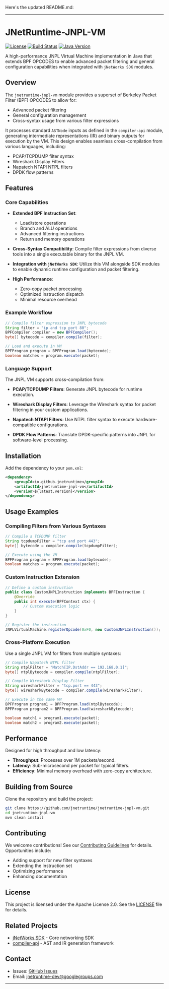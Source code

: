 Here's the updated README.md:

---

# JNetRuntime-JNPL-VM

[![License](https://img.shields.io/badge/License-Apache%202.0-blue.svg)](https://opensource.org/licenses/Apache-2.0)
[![Build Status](https://img.shields.io/badge/build-passing-brightgreen.svg)]()
[![Java Version](https://img.shields.io/badge/java-%3E%3D%208-orange.svg)]()

A high-performance JNPL Virtual Machine implementation in Java that extends BPF OPCODES to enable advanced packet filtering and general configuration capabilities when integrated with `jNetWorks SDK` modules.

## Overview

The `jnetruntime-jnpl-vm` module provides a superset of Berkeley Packet Filter (BPF) OPCODES to allow for:

- Advanced packet filtering
- General configuration management
- Cross-syntax usage from various filter expressions

It processes standard `ASTNode` inputs as defined in the `compiler-api` module, generating intermediate representations (IR) and binary outputs for execution by the VM. This design enables seamless cross-compilation from various languages, including:

- PCAP/TCPDUMP filter syntax
- Wireshark Display Filters
- Napatech NTAPI NTPL filters
- DPDK flow patterns

## Features

### Core Capabilities

- **Extended BPF Instruction Set**:
  - Load/store operations
  - Branch and ALU operations
  - Advanced filtering instructions
  - Return and memory operations

- **Cross-Syntax Compatibility**:
  Compile filter expressions from diverse tools into a single executable binary for the JNPL VM.

- **Integration with `jNetWorks SDK`**:
  Utilize this VM alongside SDK modules to enable dynamic runtime configuration and packet filtering.

- **High Performance**:
  - Zero-copy packet processing
  - Optimized instruction dispatch
  - Minimal resource overhead

### Example Workflow

```java
// Compile filter expression to JNPL bytecode
String filter = "ip and tcp port 80";
BPFCompiler compiler = new BPFCompiler();
byte[] bytecode = compiler.compile(filter);

// Load and execute in VM
BPFProgram program = BPFProgram.load(bytecode);
boolean matches = program.execute(packet);
```

### Language Support

The JNPL VM supports cross-compilation from:

- **PCAP/TCPDUMP Filters**:
  Generate JNPL bytecode for runtime execution.

- **Wireshark Display Filters**:
  Leverage the Wireshark syntax for packet filtering in your custom applications.

- **Napatech NTAPI Filters**:
  Use NTPL filter syntax to execute hardware-compatible configurations.

- **DPDK Flow Patterns**:
  Translate DPDK-specific patterns into JNPL for software-level processing.

## Installation

Add the dependency to your `pom.xml`:

```xml
<dependency>
    <groupId>io.github.jnetruntime</groupId>
    <artifactId>jnetruntime-jnpl-vm</artifactId>
    <version>${latest.version}</version>
</dependency>
```

## Usage Examples

### Compiling Filters from Various Syntaxes

```java
// Compile a TCPDUMP filter
String tcpdumpFilter = "tcp and port 443";
byte[] bytecode = compiler.compile(tcpdumpFilter);

// Execute using the VM
BPFProgram program = BPFProgram.load(bytecode);
boolean matches = program.execute(packet);
```

### Custom Instruction Extension

```java
// Define a custom instruction
public class CustomJNPLInstruction implements BPFInstruction {
    @Override
    public int execute(BPFContext ctx) {
        // Custom execution logic
    }
}

// Register the instruction
JNPLVirtualMachine.registerOpcode(0xF0, new CustomJNPLInstruction());
```

### Cross-Platform Execution

Use a single JNPL VM for filters from multiple syntaxes:

```java
// Compile Napatech NTPL filter
String ntplFilter = "Match[IP.DstAddr == 192.168.0.1]";
byte[] ntplBytecode = compiler.compile(ntplFilter);

// Compile Wireshark Display Filter
String wiresharkFilter = "tcp.port == 443";
byte[] wiresharkBytecode = compiler.compile(wiresharkFilter);

// Execute in the same VM
BPFProgram program1 = BPFProgram.load(ntplBytecode);
BPFProgram program2 = BPFProgram.load(wiresharkBytecode);

boolean match1 = program1.execute(packet);
boolean match2 = program2.execute(packet);
```

## Performance

Designed for high throughput and low latency:

- **Throughput**: Processes over 1M packets/second.
- **Latency**: Sub-microsecond per packet for typical filters.
- **Efficiency**: Minimal memory overhead with zero-copy architecture.

## Building from Source

Clone the repository and build the project:

```bash
git clone https://github.com/jnetruntime/jnetruntime-jnpl-vm.git
cd jnetruntime-jnpl-vm
mvn clean install
```

## Contributing

We welcome contributions! See our [Contributing Guidelines](CONTRIBUTING.md) for details. Opportunities include:

- Adding support for new filter syntaxes
- Extending the instruction set
- Optimizing performance
- Enhancing documentation

## License

This project is licensed under the Apache License 2.0. See the [LICENSE](LICENSE) file for details.

## Related Projects

- [jNetWorks SDK](link-to-sdk) - Core networking SDK
- [compiler-api](link-to-compiler-api) - AST and IR generation framework

## Contact

- Issues: [GitHub Issues](link-to-issues)
- Email: [jnetruntime-dev@googlegroups.com](mailto:jnetruntime-dev@googlegroups.com)

---
